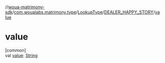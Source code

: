 //[woua-matrimony-sdk](../../../../index.md)/[com.woualabs.matrimony.type](../../index.md)/[LookupType](../index.md)/[DEALER_HAPPY_STORY](index.md)/[value](value.md)

# value

[common]\
val [value](value.md): [String](https://kotlinlang.org/api/latest/jvm/stdlib/kotlin/-string/index.html)
